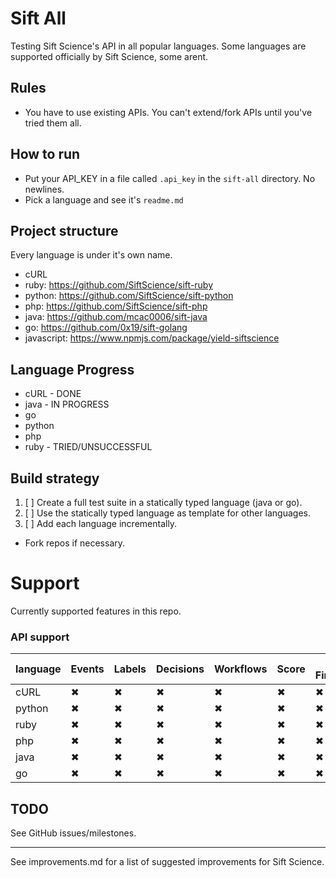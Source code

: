 # Sift All

Testing Sift Science's API in all popular languages. Some languages are supported officially by Sift Science, some arent.

## Rules
- You have to use existing APIs. You can't extend/fork APIs until you've tried them all.

## How to run
- Put your API_KEY in a file called `.api_key` in the `sift-all` directory. No newlines.
- Pick a language and see it's `readme.md`

## Project structure

Every language is under it's own name.

- cURL
- ruby: https://github.com/SiftScience/sift-ruby
- python: https://github.com/SiftScience/sift-python
- php: https://github.com/SiftScience/sift-php
- java: https://github.com/mcac0006/sift-java
- go: https://github.com/0x19/sift-golang
- javascript: https://www.npmjs.com/package/yield-siftscience

## Language Progress

- cURL - DONE
- java - IN PROGRESS
- go
- python
- php
- ruby - TRIED/UNSUCCESSFUL

## Build strategy

1. [ ] Create a full test suite in a statically typed language (java or go).
2. [ ] Use the statically typed language as template for other languages.
3. [ ] Add each language incrementally.

- Fork repos if necessary.

# Support

Currently supported features in this repo.

### API support

|language|Events|Labels|Decisions|Workflows|Score|Device Fingerprinting|Partners|
|---|---|---|---|---|---|---|---|
|cURL|✖|✖|✖|✖|✖|✖|✖|
|python|✖|✖|✖|✖|✖|✖|✖|
|ruby|✖|✖|✖|✖|✖|✖|✖|
|php|✖|✖|✖|✖|✖|✖|✖|
|java|✖|✖|✖|✖|✖|✖|✖|
|go|✖|✖|✖|✖|✖|✖|✖|

## TODO

See GitHub issues/milestones.

---

See improvements.md for a list of suggested improvements for Sift Science.

